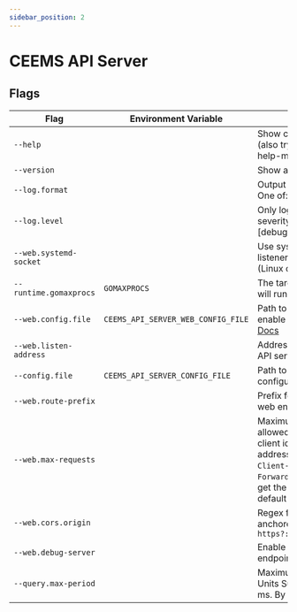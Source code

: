 ```yaml
---
sidebar_position: 2
---
```


# CEEMS API Server

## Flags

| Flag                   | Environment Variable               | Description                                                                                                                                                                                                                                        | Default  |
|------------------------|------------------------------------|----------------------------------------------------------------------------------------------------------------------------------------------------------------------------------------------------------------------------------------------------|----------|
| `--help`               |                                    | Show context-sensitive help (also try --help-long and --help-man).                                                                                                                                                                                 |          |
| `--version`            |                                    | Show application version.                                                                                                                                                                                                                          |          |
| `--log.format`         |                                    | Output format of log messages. One of: [logfmt, json]                                                                                                                                                                                              | `logfmt` |
| `--log.level`          |                                    | Only log messages with the given severity or above. One of: [debug, info, warn, error]                                                                                                                                                             | `info`   |
| `--web.systemd-socket` |                                    | Use systemd socket activation listeners instead of port listeners (Linux only).                                                                                                                                                                    | `false`  |
| `--runtime.gomaxprocs` | `GOMAXPROCS`                       | The target number of CPUs Go will run on                                                                                                                                                                                                           | 1        |
| `--web.config.file`    | `CEEMS_API_SERVER_WEB_CONFIG_FILE` | Path to configuration file that can enable TLS or authentication. [Docs](https://github.com/prometheus/exporter-toolkit/blob/master/docs/web-configuration.md)                                                                                     |          |
| `--web.listen-address` |                                    | Addresses on which to expose API server and web interface.                                                                                                                                                                                         | `:9020`  |
| `--config.file`        | `CEEMS_API_SERVER_CONFIG_FILE`     | Path to CEEMS API server configuration file                                                                                                                                                                                                        | `false`  |
| `--web.route-prefix`   |                                    | Prefix for the internal routes of web endpoints                                                                                                                                                                                                    | `/`      |
| `--web.max-requests`   |                                    | Maximum number of requests allowed in 1 minute period per client identified by Real IP address. Request headers `True-Client-IP`, `X-Real-IP` and `X-Forwarded-For` are looked up to get the real client IP address.By default no limit is applied | `0`      |
| `--web.cors.origin`    |                                    | Regex for CORS origin. It is fully anchored. Example: `https?://(domain1\|domain2)\.com`                                                                                                                                                       | `(.*)`   |
| `--web.debug-server`   |                                    | Enable /debug/pprof profiling endpoints                                                                                                                                                                                                            | `false`  |
| `--query.max-period`   |                                    | Maximum allowable query range. Units Supported: y, w, d, h, m, s, ms. By default no limit is applied.                                                                                                                                              | `0s`     |
